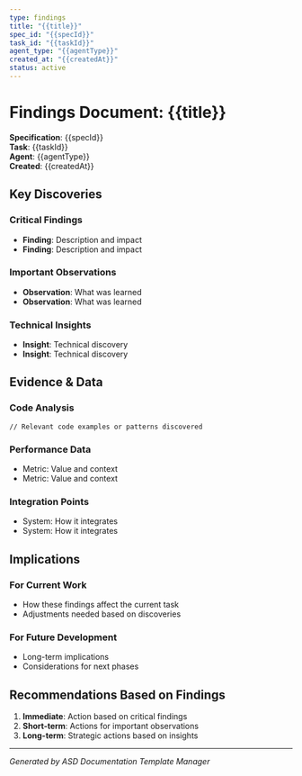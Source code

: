 ```yaml
---
type: findings
title: "{{title}}"
spec_id: "{{specId}}"
task_id: "{{taskId}}"
agent_type: "{{agentType}}"
created_at: "{{createdAt}}"
status: active
---
```


# Findings Document: {{title}}

**Specification**: {{specId}}  
**Task**: {{taskId}}  
**Agent**: {{agentType}}  
**Created**: {{createdAt}}

## Key Discoveries

### Critical Findings

- **Finding**: Description and impact
- **Finding**: Description and impact

### Important Observations

- **Observation**: What was learned
- **Observation**: What was learned

### Technical Insights

- **Insight**: Technical discovery
- **Insight**: Technical discovery

## Evidence & Data

### Code Analysis

```
// Relevant code examples or patterns discovered
```

### Performance Data

- Metric: Value and context
- Metric: Value and context

### Integration Points

- System: How it integrates
- System: How it integrates

## Implications

### For Current Work

- How these findings affect the current task
- Adjustments needed based on discoveries

### For Future Development

- Long-term implications
- Considerations for next phases

## Recommendations Based on Findings

1. **Immediate**: Action based on critical findings
2. **Short-term**: Actions for important observations
3. **Long-term**: Strategic actions based on insights

---

_Generated by ASD Documentation Template Manager_
